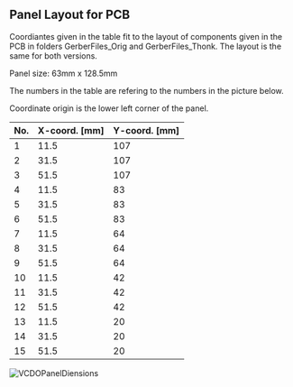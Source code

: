 ## Panel Layout for PCB
Coordiantes given in the table fit to the layout of components given in the PCB in folders GerberFiles_Orig and GerberFiles_Thonk.
The layout is the same for both versions.

Panel size: 63mm x 128.5mm

The numbers in the table are refering to the numbers in the picture below.

Coordinate origin is the lower left corner of the panel.

| No. | X-coord. [mm] | Y-coord. [mm] |
| --- | --- | --- |
| 1 | 11.5 | 107 |
| 2 | 31.5 | 107 |
| 3 | 51.5 | 107 |
| 4 | 11.5 | 83 |
| 5 | 31.5 | 83 |
| 6 | 51.5 | 83 |
| 7 | 11.5 | 64 |
| 8 | 31.5 | 64 |
| 9 | 51.5 | 64 |
| 10 | 11.5 | 42 |
| 11 | 31.5 | 42 |
| 12 | 51.5 | 42 |
| 13 | 11.5 | 20 |
| 14 | 31.5 | 20 |
| 15 | 51.5 | 20 |

![VCDOPanelDiensions](https://user-images.githubusercontent.com/97026614/178848577-35d0a77d-f8a9-4dc0-bee0-c781e933bc34.jpg)
